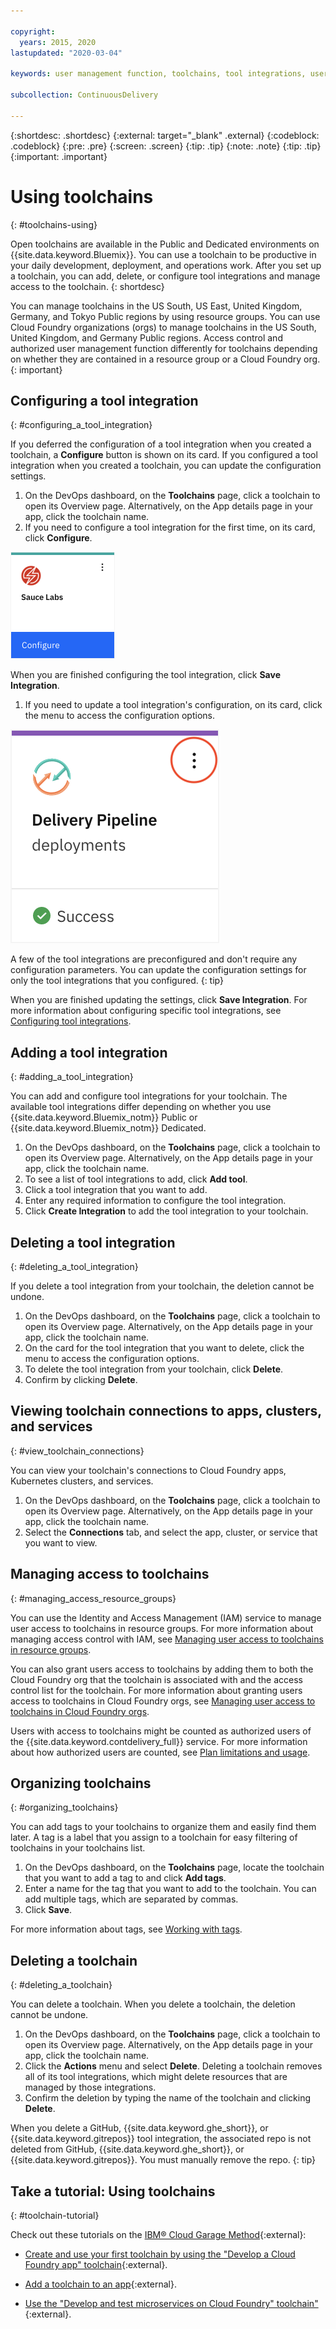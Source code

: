 ```yaml
---

copyright:
  years: 2015, 2020
lastupdated: "2020-03-04"

keywords: user management function, toolchains, tool integrations, user access, Cloud Foundry org

subcollection: ContinuousDelivery

---
```


{:shortdesc: .shortdesc}
{:external: target="_blank" .external}
{:codeblock: .codeblock}
{:pre: .pre}
{:screen: .screen}
{:tip: .tip}
{:note: .note}
{:tip: .tip}
{:important: .important}

# Using toolchains
{: #toolchains-using}

Open toolchains are available in the Public and Dedicated environments on {{site.data.keyword.Bluemix}}. You can use a toolchain to be productive in your daily development, deployment, and operations work. After you set up a toolchain, you can add, delete, or configure tool integrations and manage access to the toolchain.
{: shortdesc}

You can manage toolchains in the US South, US East, United Kingdom, Germany, and Tokyo Public regions by using resource groups. You can use Cloud Foundry organizations (orgs) to manage toolchains in the US South, United Kingdom, and Germany Public regions. Access control and authorized user management function differently for toolchains depending on whether they are contained in a resource group or a Cloud Foundry org.
{: important}

## Configuring a tool integration
{: #configuring_a_tool_integration}

If you deferred the configuration of a tool integration when you created a toolchain, a **Configure** button is shown on its card. If you configured a tool integration when you created a toolchain, you can update the configuration settings.

1. On the DevOps dashboard, on the **Toolchains** page, click a toolchain to open its Overview page. Alternatively, on the App details page in your app, click the toolchain name.
1. If you need to configure a tool integration for the first time, on its card, click **Configure**.

  <img src="images/toolchain_tile_configure.png" alt="Configure button" width="167" style="width:167px; border-style: none"/>

 When you are finished configuring the tool integration, click **Save Integration**.

1. If you need to update a tool integration's configuration, on its card, click the menu to access the configuration options.

  ![Configuration menu](images/toolchain_tile_menu.png)

 A few of the tool integrations are preconfigured and don't require any configuration parameters. You can update the configuration settings for only the tool integrations that you configured.
 {: tip}

 When you are finished updating the settings, click **Save Integration**. For more information about configuring specific tool integrations, see [Configuring tool integrations](/docs/services/ContinuousDelivery?topic=ContinuousDelivery-integrations).

## Adding a tool integration
{: #adding_a_tool_integration}

You can add and configure tool integrations for your toolchain. The available tool integrations differ depending on whether you use {{site.data.keyword.Bluemix_notm}} Public or {{site.data.keyword.Bluemix_notm}} Dedicated.

1. On the DevOps dashboard, on the **Toolchains** page, click a toolchain to open its Overview page. Alternatively, on the App details page in your app, click the toolchain name.
1. To see a list of tool integrations to add, click **Add tool**.
1. Click a tool integration that you want to add.
1. Enter any required information to configure the tool integration.
1. Click **Create Integration** to add the tool integration to your toolchain.

## Deleting a tool integration
{: #deleting_a_tool_integration}

If you delete a tool integration from your toolchain, the deletion cannot be undone.

1. On the DevOps dashboard, on the **Toolchains** page, click a toolchain to open its Overview page. Alternatively, on the App details page in your app, click the toolchain name.
1. On the card for the tool integration that you want to delete, click the menu to access the configuration options.
1. To delete the tool integration from your toolchain, click **Delete**.
1. Confirm by clicking **Delete**.  

## Viewing toolchain connections to apps, clusters, and services
{: #view_toolchain_connections}

You can view your toolchain's connections to Cloud Foundry apps, Kubernetes clusters, and services.

1. On the DevOps dashboard, on the **Toolchains** page, click a toolchain to open its Overview page. Alternatively, on the App details page in your app, click the toolchain name.
1. Select the **Connections** tab, and select the app, cluster, or service that you want to view.

## Managing access to toolchains
{: #managing_access_resource_groups}

You can use the Identity and Access Management (IAM) service to manage user access to toolchains in resource groups. For more information about managing access control with IAM, see [Managing user access to toolchains in resource groups](/docs/services/ContinuousDelivery?topic=ContinuousDelivery-toolchains-iam-security).

You can also grant users access to toolchains by adding them to both the Cloud Foundry org that the toolchain is associated with and the access control list for the toolchain. For more information about granting users access to toolchains in Cloud Foundry orgs, see [Managing user access to toolchains in Cloud Foundry orgs](/docs/services/ContinuousDelivery?topic=ContinuousDelivery-toolchains-cf-security).

Users with access to toolchains might be counted as authorized users of the {{site.data.keyword.contdelivery_full}} service. For more information about how authorized users are counted, see [Plan limitations and usage](/docs/services/ContinuousDelivery?topic=ContinuousDelivery-limitations_usage).

## Organizing toolchains
{: #organizing_toolchains}

You can add tags to your toolchains to organize them and easily find them later. A tag is a label that you assign to a toolchain for easy filtering of toolchains in your toolchains list.

1. On the DevOps dashboard, on the **Toolchains** page, locate the toolchain that you want to add a tag to and click **Add tags**.
1. Enter a name for the tag that you want to add to the toolchain. You can add multiple tags, which are separated by commas.
1. Click **Save**.

For more information about tags, see [Working with tags](/docs/resources?topic=resources-tag).


## Deleting a toolchain
{: #deleting_a_toolchain}

You can delete a toolchain. When you delete a toolchain, the deletion cannot be undone.

1. On the DevOps dashboard, on the **Toolchains** page, click a toolchain to open its Overview page. Alternatively, on the App details page in your app, click the toolchain name.
1. Click the **Actions** menu and select **Delete**. Deleting a toolchain removes all of its tool integrations, which might delete resources that are managed by those integrations.
1. Confirm the deletion by typing the name of the toolchain and clicking **Delete**.  

 When you delete a GitHub, {{site.data.keyword.ghe_short}}, or {{site.data.keyword.gitrepos}} tool integration, the associated repo is not deleted from GitHub, {{site.data.keyword.ghe_short}}, or {{site.data.keyword.gitrepos}}. You must manually remove the repo.
 {: tip}

## Take a tutorial: Using toolchains
{: #toolchain-tutorial}

Check out these tutorials on the [IBM&reg; Cloud Garage Method](https://www.ibm.com/cloud/garage){:external}:

  * [Create and use your first toolchain by using the "Develop a Cloud Foundry app" toolchain](https://www.ibm.com/cloud/garage/tutorials/introduce-develop-cloud-foundry-app-toolchain){:external}.

  * [Add a toolchain to an app](https://www.ibm.com/cloud/garage/tutorials/add-a-toolchain-to-an-app?task=2){:external}.

  * [Use the "Develop and test microservices on Cloud Foundry" toolchain"](https://www.ibm.com/cloud/garage/tutorials/use-develop-test-microservices-on-cloud-foundry-toolchain){:external}.
